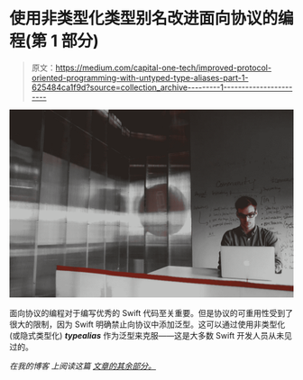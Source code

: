 # 使用非类型化类型别名改进面向协议的编程(第 1 部分)

> 原文：<https://medium.com/capital-one-tech/improved-protocol-oriented-programming-with-untyped-type-aliases-part-1-625484ca1f9d?source=collection_archive---------1----------------------->

![](img/eb6835f5a3c859c9762e46002f80567f.png)

面向协议的编程对于编写优秀的 Swift 代码至关重要。但是协议的可重用性受到了很大的限制，因为 Swift 明确禁止向协议中添加泛型。这可以通过使用非类型化(或隐式类型化) ***typealias*** 作为泛型来克服——这是大多数 Swift 开发人员从未见过的。

*在我的博客* *上阅读这篇* [*文章的其余部分。*](https://michikono.com/2016/03/21/improved-protocol-oriented-programming-with-untyped-type-aliases-part-1/)